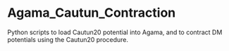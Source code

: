 # Agama_Cautun_Contraction
Python scripts to load Cautun20 potential into Agama, and to contract DM potentials using the Cautun20 procedure.
